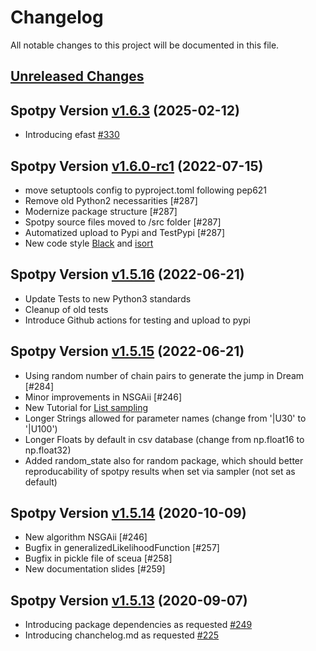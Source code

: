# Changelog

All notable changes to this project will be documented in this file.

## [Unreleased Changes](https://github.com/thouska/spotpy/compare/v1.6.3..master)


## Spotpy Version [v1.6.3](https://github.com/thouska/spotpy/compare/v1.6.0-rc1...v1.6.3) (2025-02-12)

* Introducing efast [#330](https://github.com/thouska/spotpy/pull/330)


## Spotpy Version [v1.6.0-rc1](https://github.com/thouska/spotpy/compare/v1.5.16..v1.6.0-rc1) (2022-07-15)

* move setuptools config to pyproject.toml following pep621
* Remove old Python2 necessarities [#287]
* Modernize package structure [#287]
* Spotpy source files moved to /src folder [#287]
* Automatized upload to Pypi and TestPypi [#287]
* New code style [Black](https://black.readthedocs.io/en/stable/the_black_code_style/current_style.html) and [isort](https://pypi.org/project/isort/)


## Spotpy Version [v1.5.16](https://github.com/thouska/spotpy/compare/v1.5.15..v.1.5.16) (2022-06-21)

* Update Tests to new Python3 standards
* Cleanup of old tests
* Introduce Github actions for testing and upload to pypi


## Spotpy Version [v1.5.15](https://github.com/thouska/spotpy/compare/v1.5.14..v.1.5.15) (2022-06-21)

* Using random number of chain pairs to generate the jump in Dream [#284]
* Minor improvements in NSGAii [#246]
* New Tutorial for [List sampling](https://github.com/thouska/spotpy/blob/master/spotpy/examples/tutorial_listsampler.py)
* Longer Strings allowed for parameter names (change from '|U30' to '|U100')
* Longer Floats by default in csv database (change from np.float16 to np.float32)
* Added random_state also for random package, which should better reproducability of spotpy results when set via sampler (not set as default) 


## Spotpy Version [v1.5.14](https://github.com/thouska/spotpy/compare/v1.5.13..v.1.5.14) (2020-10-09)

* New algorithm NSGAii [#246]
* Bugfix in generalizedLikelihoodFunction [#257]
* Bugfix in pickle file of sceua [#258]
* New documentation slides [#259]


## Spotpy Version [v1.5.13](https://github.com/thouska/spotpy/compare/v1.5.12...v1.5.13) (2020-09-07)

* Introducing package dependencies as requested [#249](https://github.com/thouska/spotpy/issues/249)
* Introducing chanchelog.md as requested [#225](https://github.com/thouska/spotpy/issues/225)
